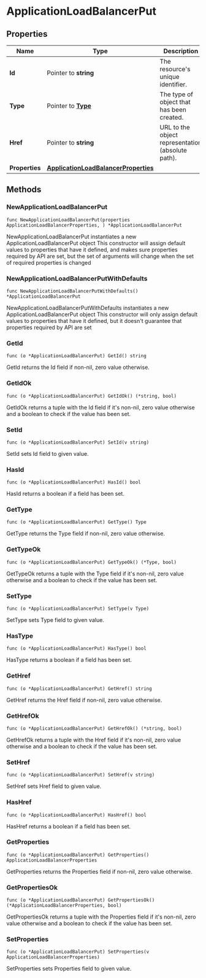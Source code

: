 # ApplicationLoadBalancerPut

## Properties

|Name | Type | Description | Notes|
|------------ | ------------- | ------------- | -------------|
|**Id** | Pointer to **string** | The resource&#39;s unique identifier. | [optional] [readonly] |
|**Type** | Pointer to [**Type**](Type.md) | The type of object that has been created. | [optional] |
|**Href** | Pointer to **string** | URL to the object representation (absolute path). | [optional] [readonly] |
|**Properties** | [**ApplicationLoadBalancerProperties**](ApplicationLoadBalancerProperties.md) |  | |

## Methods

### NewApplicationLoadBalancerPut

`func NewApplicationLoadBalancerPut(properties ApplicationLoadBalancerProperties, ) *ApplicationLoadBalancerPut`

NewApplicationLoadBalancerPut instantiates a new ApplicationLoadBalancerPut object
This constructor will assign default values to properties that have it defined,
and makes sure properties required by API are set, but the set of arguments
will change when the set of required properties is changed

### NewApplicationLoadBalancerPutWithDefaults

`func NewApplicationLoadBalancerPutWithDefaults() *ApplicationLoadBalancerPut`

NewApplicationLoadBalancerPutWithDefaults instantiates a new ApplicationLoadBalancerPut object
This constructor will only assign default values to properties that have it defined,
but it doesn't guarantee that properties required by API are set

### GetId

`func (o *ApplicationLoadBalancerPut) GetId() string`

GetId returns the Id field if non-nil, zero value otherwise.

### GetIdOk

`func (o *ApplicationLoadBalancerPut) GetIdOk() (*string, bool)`

GetIdOk returns a tuple with the Id field if it's non-nil, zero value otherwise
and a boolean to check if the value has been set.

### SetId

`func (o *ApplicationLoadBalancerPut) SetId(v string)`

SetId sets Id field to given value.

### HasId

`func (o *ApplicationLoadBalancerPut) HasId() bool`

HasId returns a boolean if a field has been set.

### GetType

`func (o *ApplicationLoadBalancerPut) GetType() Type`

GetType returns the Type field if non-nil, zero value otherwise.

### GetTypeOk

`func (o *ApplicationLoadBalancerPut) GetTypeOk() (*Type, bool)`

GetTypeOk returns a tuple with the Type field if it's non-nil, zero value otherwise
and a boolean to check if the value has been set.

### SetType

`func (o *ApplicationLoadBalancerPut) SetType(v Type)`

SetType sets Type field to given value.

### HasType

`func (o *ApplicationLoadBalancerPut) HasType() bool`

HasType returns a boolean if a field has been set.

### GetHref

`func (o *ApplicationLoadBalancerPut) GetHref() string`

GetHref returns the Href field if non-nil, zero value otherwise.

### GetHrefOk

`func (o *ApplicationLoadBalancerPut) GetHrefOk() (*string, bool)`

GetHrefOk returns a tuple with the Href field if it's non-nil, zero value otherwise
and a boolean to check if the value has been set.

### SetHref

`func (o *ApplicationLoadBalancerPut) SetHref(v string)`

SetHref sets Href field to given value.

### HasHref

`func (o *ApplicationLoadBalancerPut) HasHref() bool`

HasHref returns a boolean if a field has been set.

### GetProperties

`func (o *ApplicationLoadBalancerPut) GetProperties() ApplicationLoadBalancerProperties`

GetProperties returns the Properties field if non-nil, zero value otherwise.

### GetPropertiesOk

`func (o *ApplicationLoadBalancerPut) GetPropertiesOk() (*ApplicationLoadBalancerProperties, bool)`

GetPropertiesOk returns a tuple with the Properties field if it's non-nil, zero value otherwise
and a boolean to check if the value has been set.

### SetProperties

`func (o *ApplicationLoadBalancerPut) SetProperties(v ApplicationLoadBalancerProperties)`

SetProperties sets Properties field to given value.



